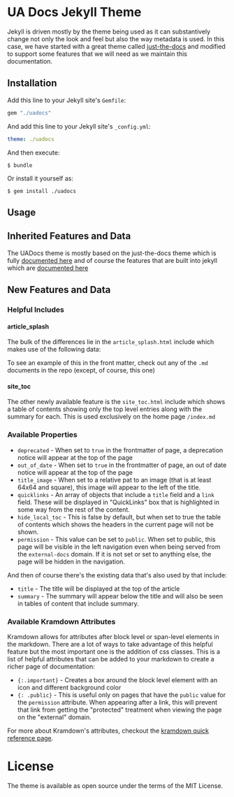 # UA Docs Jekyll Theme
Jekyll is driven mostly by the theme being used as it can substantively change not only the look and feel but also the way metadata is used.  In this case, we have started with a great theme called [just-the-docs](https://github.com/pmarsceill/just-the-docs) and modified to support some features that we will need as we maintain this documentation.  

## Installation

Add this line to your Jekyll site's `Gemfile`:

```ruby
gem "./uadocs"
```

And add this line to your Jekyll site's `_config.yml`:

```yaml
theme: ./uadocs
```

And then execute:

    $ bundle

Or install it yourself as:

    $ gem install ./uadocs

## Usage

## Inherited Features and Data
The UADocs theme is mostly based on the just-the-docs theme which is fully [documented here](https://pmarsceill.github.io/just-the-docs/) and of course the features that are built into jekyll which are [documented here](https://jekyllrb.com/)

## New Features and Data

### Helpful Includes

#### article_splash
The bulk of the differences lie in the `article_splash.html` include which makes use of the following data:

To see an example of this in the front matter, check out any of the `.md` documents in the repo (except, of course, this one)

#### site_toc
The other newly available feature is the `site_toc.html` include which shows a table of contents showing 
only the top level entries along with the summary for each.  This is used exclusively on the home page `/index.md` 

### Available Properties

* `deprecated` - When set to `true` in the frontmatter of page, a deprecation notice will appear at the top of the page
* `out_of_date` - When set to `true` in the frontmatter of page, an out of date notice will appear at the top of the page
* `title_image` - When set to a relative pat to an image (that is at least 64x64 and square), this image will appear to the left of the title.
* `quicklinks` - An array of objects that include a `title` field and a `link` field.  These will be displayed in "QuickLinks" box that is highlighted in some way from the rest of the content.
* `hide_local_toc` - This is false by default, but when set to true the table of contents which shows the headers in the current page will not be shown.  
* `permission` - This value can be set to `public`.  When set to public, this page will be visible in the left navigation even when being served from the `external-docs` domain. If it is not set or set to anything else, the page will be hidden in the navigation.

And then of course there's the existing data that's also used by that include:
* `title` - The title will be displayed at the top of the article
* `summary` - The summary will appear below the title and will also be seen in tables of content that include summary.

### Available Kramdown Attributes

Kramdown allows for attributes after block level or span-level elements in the markdown.  There are a lot of ways
to take advantage of this helpful feature but the most important one is the addition of css classes. This is a 
list of helpful attributes that can be added to your markdown to create a richer page of documentation:

* `{:.important}` - Creates a box around the block level element with an icon and different background color
* `{: .public}` - This is useful only on pages that have the `public` value for the `permission` attribute.  When appearing after a link, this will prevent that link from getting the "protected" treatment when viewing the page on the "external" domain.

For more about Kramdown's attributes, checkout the [kramdown quick reference page](https://kramdown.gettalong.org/quickref.html).

# License
The theme is available as open source under the terms of the MIT License.
